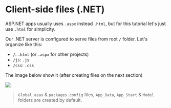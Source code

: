 # Client-side files (.NET)

ASP.NET apps usually uses `.aspx` instead `.html`, but for this tutorial let's just use `.html` for simplicity.

Our .NET server is configured to serve files from root `/` folder. Let's organize like this:

- `/`: `.html` (or `.aspx` for other projects)
- `/js`: `.js`
- `/css`: `.css`

The image below show it (after creating files on the next section)

![](_media/net/project_all_files.png)

> `Global.asax` & `packages.config` files, `App_Data`, `App_Start` & `Model` folders are created by default.